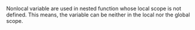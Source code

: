 Nonlocal variable are used in nested function whose local scope is not defined. 
This means, the variable can be neither in the local nor the global scope.
